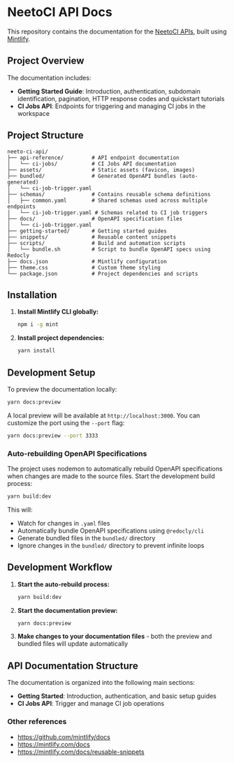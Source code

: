 # NeetoCI API Docs

This repository contains the documentation for the [NeetoCI APIs](https://apidocs.neetoci.com/getting-started/introduction), built using [Mintlify](https://mintlify.com/).

## Project Overview

The documentation includes:

- **Getting Started Guide**: Introduction, authentication, subdomain identification, pagination,
  HTTP response codes and quickstart tutorials
- **CI Jobs API**: Endpoints for triggering and managing CI jobs in the workspace

## Project Structure

```
neeto-ci-api/
├── api-reference/         # API endpoint documentation
│   └── ci-jobs/           # CI Jobs API documentation
├── assets/                # Static assets (favicon, images)
├── bundled/               # Generated OpenAPI bundles (auto-generated)
│   └── ci-job-trigger.yaml
├── schemas/               # Contains reusable schema definitions
│   ├── common.yaml        # Shared schemas used across multiple endpoints
│   └── ci-job-trigger.yaml # Schemas related to CI job triggers
├── docs/                  # OpenAPI specification files
│   └── ci-job-trigger.yaml
├── getting-started/       # Getting started guides
├── snippets/              # Reusable content snippets
├── scripts/               # Build and automation scripts
│   └── bundle.sh          # Script to bundle OpenAPI specs using Redocly
├── docs.json              # Mintlify configuration
├── theme.css              # Custom theme styling
└── package.json           # Project dependencies and scripts
```

## Installation

1. **Install Mintlify CLI globally:**

   ```bash
   npm i -g mint
   ```

2. **Install project dependencies:**
   ```bash
   yarn install
   ```

## Development Setup

To preview the documentation locally:

```bash
yarn docs:preview
```

A local preview will be available at `http://localhost:3000`. You can customize the port using the `--port` flag:

```bash
yarn docs:preview --port 3333
```

### Auto-rebuilding OpenAPI Specifications

The project uses nodemon to automatically rebuild OpenAPI specifications when changes are made to the source files. Start the development build process:

```bash
yarn build:dev
```

This will:

- Watch for changes in `.yaml` files
- Automatically bundle OpenAPI specifications using `@redocly/cli`
- Generate bundled files in the `bundled/` directory
- Ignore changes in the `bundled/` directory to prevent infinite loops

## Development Workflow

1. **Start the auto-rebuild process:**

   ```bash
   yarn build:dev
   ```

2. **Start the documentation preview:**

   ```bash
   yarn docs:preview
   ```

3. **Make changes to your documentation files** - both the preview and bundled files will update automatically

## API Documentation Structure

The documentation is organized into the following main sections:

- **Getting Started**: Introduction, authentication, and basic setup guides
- **CI Jobs API**: Trigger and manage CI job operations

### Other references

- https://github.com/mintlify/docs
- https://mintlify.com/docs
- https://mintlify.com/docs/reusable-snippets
